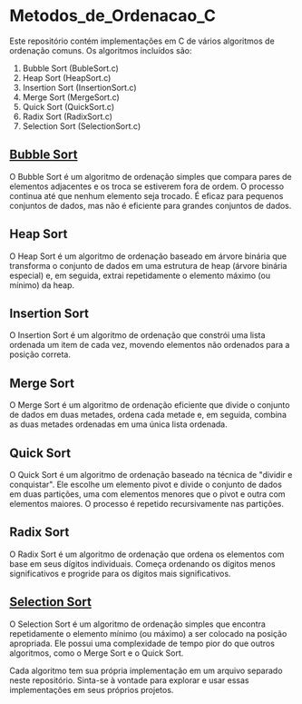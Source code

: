 # Metodos_de_Ordenacao_C

Este repositório contém implementações em C de vários algoritmos de ordenação comuns. Os algoritmos incluídos são:

1. Bubble Sort (BubleSort.c)
2. Heap Sort (HeapSort.c)
3. Insertion Sort (InsertionSort.c)
4. Merge Sort (MergeSort.c)
5. Quick Sort (QuickSort.c)
6. Radix Sort (RadixSort.c)
7. Selection Sort (SelectionSort.c)

## [Bubble Sort](BubbleSort.c)

O Bubble Sort é um algoritmo de ordenação simples que compara pares de elementos adjacentes e os troca se estiverem fora de ordem. O processo continua até que nenhum elemento seja trocado. É eficaz para pequenos conjuntos de dados, mas não é eficiente para grandes conjuntos de dados.

## Heap Sort

O Heap Sort é um algoritmo de ordenação baseado em árvore binária que transforma o conjunto de dados em uma estrutura de heap (árvore binária especial) e, em seguida, extrai repetidamente o elemento máximo (ou mínimo) da heap.

## Insertion Sort

O Insertion Sort é um algoritmo de ordenação que constrói uma lista ordenada um item de cada vez, movendo elementos não ordenados para a posição correta.

## Merge Sort

O Merge Sort é um algoritmo de ordenação eficiente que divide o conjunto de dados em duas metades, ordena cada metade e, em seguida, combina as duas metades ordenadas em uma única lista ordenada.

## Quick Sort

O Quick Sort é um algoritmo de ordenação baseado na técnica de "dividir e conquistar". Ele escolhe um elemento pivot e divide o conjunto de dados em duas partições, uma com elementos menores que o pivot e outra com elementos maiores. O processo é repetido recursivamente nas partições.

## Radix Sort

O Radix Sort é um algoritmo de ordenação que ordena os elementos com base em seus dígitos individuais. Começa ordenando os dígitos menos significativos e progride para os dígitos mais significativos.

## [Selection Sort](SelectionSort.c)

O Selection Sort é um algoritmo de ordenação simples que encontra repetidamente o elemento mínimo (ou máximo) a ser colocado na posição apropriada. Ele possui uma complexidade de tempo pior do que outros algoritmos, como o Merge Sort e o Quick Sort.

Cada algoritmo tem sua própria implementação em um arquivo separado neste repositório. Sinta-se à vontade para explorar e usar essas implementações em seus próprios projetos.

